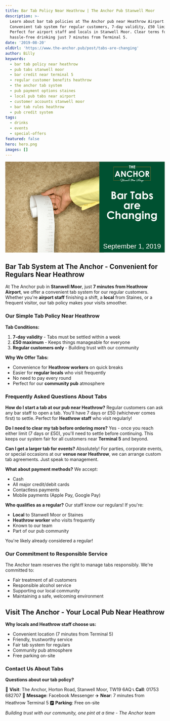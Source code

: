 ```yaml
---
title: Bar Tab Policy Near Heathrow | The Anchor Pub Stanwell Moor
description: >-
  Learn about bar tab policies at The Anchor pub near Heathrow Airport.
  Convenient tab system for regular customers, 7-day validity, £50 limit.
  Perfect for airport staff and locals in Stanwell Moor. Clear terms for
  hassle-free drinking just 7 minutes from Terminal 5.
date: '2019-08-20'
oldUrl: 'https://www.the-anchor.pub/post/tabs-are-changing'
author: Billy
keywords:
  - bar tab policy near heathrow
  - pub tabs stanwell moor
  - bar credit near terminal 5
  - regular customer benefits heathrow
  - the anchor tab system
  - pub payment options staines
  - local pub tabs near airport
  - customer accounts stanwell moor
  - bar tab rules heathrow
  - pub credit system
tags:
  - drinks
  - events
  - special-offers
featured: false
hero: hero.png
images: []
---
```


  

![tabs are changing image](/content/blog/tabs-are-changing/hero.png)

## Bar Tab System at The Anchor - Convenient for Regulars Near Heathrow

At The Anchor pub in **Stanwell Moor**, just **7 minutes from Heathrow Airport**, we offer a convenient tab system for our regular customers. Whether you're **airport staff** finishing a shift, a **local** from Staines, or a frequent visitor, our tab policy makes your visits smoother.

### Our Simple Tab Policy Near Heathrow

**Tab Conditions:**
1. **7-day validity** - Tabs must be settled within a week
2. **£50 maximum** - Keeps things manageable for everyone
3. **Regular customers only** - Building trust with our community

**Why We Offer Tabs:**
- Convenience for **Heathrow workers** on quick breaks
- Easier for **regular locals** who visit frequently
- No need to pay every round
- Perfect for our **community pub** atmosphere

### Frequently Asked Questions About Tabs

**How do I start a tab at our pub near Heathrow?**
Regular customers can ask any bar staff to open a tab. You'll have 7 days or £50 (whichever comes first) to settle. Perfect for **Heathrow staff** who visit regularly!

**Do I need to clear my tab before ordering more?**
Yes - once you reach either limit (7 days or £50), you'll need to settle before continuing. This keeps our system fair for all customers near **Terminal 5** and beyond.

**Can I get a larger tab for events?**
Absolutely! For parties, corporate events, or special occasions at our **venue near Heathrow**, we can arrange custom tab agreements. Just speak to management.

**What about payment methods?**
We accept:
- Cash
- All major credit/debit cards
- Contactless payments
- Mobile payments (Apple Pay, Google Pay)

**Who qualifies as a regular?**
Our staff know our regulars! If you're:
- **Local** to Stanwell Moor or Staines
- **Heathrow worker** who visits frequently
- Known to our team
- Part of our pub community

You're likely already considered a regular!

### Our Commitment to Responsible Service

The Anchor team reserves the right to manage tabs responsibly. We're committed to:
- Fair treatment of all customers
- Responsible alcohol service
- Supporting our local community
- Maintaining a safe, welcoming environment

## Visit The Anchor - Your Local Pub Near Heathrow

**Why locals and Heathrow staff choose us:**
- Convenient location (7 minutes from Terminal 5)
- Friendly, trustworthy service
- Fair tab system for regulars
- Community pub atmosphere
- Free parking on-site

### Contact Us About Tabs

**Questions about our tab policy?**

📍 **Visit**: The Anchor, Horton Road, Stanwell Moor, TW19 6AQ
📞 **Call**: 01753 682707
💬 **Message**: Facebook Messenger
✈️ **Near**: 7 minutes from Heathrow Terminal 5
🅿️ **Parking**: Free on-site

*Building trust with our community, one pint at a time - The Anchor team*
